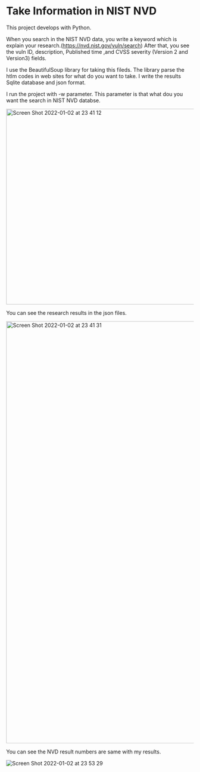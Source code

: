 # Take Information in NIST NVD

This project develops with Python.

When you search in the NIST NVD data, you write a keyword which is explain your research.(https://nvd.nist.gov/vuln/search) After that, you see the vuln ID, description, Published time ,and CVSS severity (Version 2 and Version3) fields. 

I use the BeautifulSoup library for taking this fileds. The library parse the htlm codes in web sites for what do you want to take.
I write the results Sqlite database and json format.

I run the project with -w parameter. This parameter is that what dou you want the search in NIST NVD databse.

<img width="524" alt="Screen Shot 2022-01-02 at 23 41 12" src="https://user-images.githubusercontent.com/47140243/147889009-ee4110bc-1856-4ef4-82b5-eded85e7a9e4.png">

You can see the research results in the json files. 

<img width="1130" alt="Screen Shot 2022-01-02 at 23 41 31" src="https://user-images.githubusercontent.com/47140243/147889071-521b6952-7213-4a33-8ce8-8149ef6d6c74.png">

You can see the NVD result numbers are same with my results.

![Screen Shot 2022-01-02 at 23 53 29](https://user-images.githubusercontent.com/47140243/147889205-ef5847c5-ccf2-4615-a67b-6ffadd3d9184.png)


